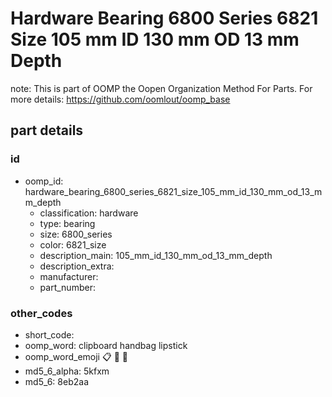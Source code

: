 # Hardware Bearing 6800 Series 6821 Size 105 mm ID 130 mm OD 13 mm Depth  

note: This is part of OOMP the Oopen Organization Method For Parts. For more details: https://github.com/oomlout/oomp_base

##  part details





### id
* oomp_id: hardware_bearing_6800_series_6821_size_105_mm_id_130_mm_od_13_mm_depth
  * classification: hardware
  * type: bearing
  * size: 6800_series
  * color: 6821_size
  * description_main: 105_mm_id_130_mm_od_13_mm_depth
  * description_extra: 
  * manufacturer: 
  * part_number: 

### other_codes
* short_code: 
* oomp_word: clipboard handbag lipstick
* oomp_word_emoji :clipboard: :handbag: :lipstick:
* md5_6_alpha: 5kfxm
* md5_6: 8eb2aa